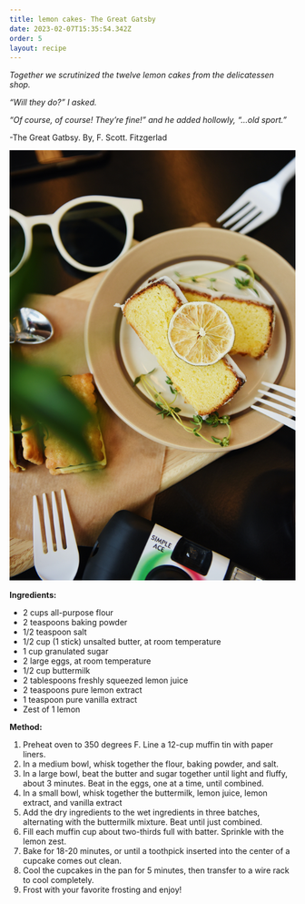 ```yaml
---
title: lemon cakes- The Great Gatsby
date: 2023-02-07T15:35:54.342Z
order: 5
layout: recipe
---
```

*Together we scrutinized the twelve lemon cakes from the delicatessen shop.*

*“Will they do?” I asked.*

*“Of course, of course! They’re fine!” and he added hollowly, “…old sport.”*

\-The Great Gatbsy. By, F. Scott. Fitzgerlad

![lemon cake on plate surrounded by forks and sun glasses](../uploads/suhyeon-choi-xuhamfz0ok-unsplash.jpg "lemon cake")

**Ingredients:**

* 2 cups all-purpose flour
* 2 teaspoons baking powder
* 1/2 teaspoon salt
* 1/2 cup (1 stick) unsalted butter, at room temperature 
* 1 cup granulated sugar
* 2 large eggs, at room temperature
* 1/2 cup buttermilk
* 2 tablespoons freshly squeezed lemon juice 
* 2 teaspoons pure lemon extract 
* 1 teaspoon pure vanilla extract 
* Zest of 1 lemon

**Method:**

1. Preheat oven to 350 degrees F. Line a 12-cup muffin tin with paper liners.
2. In a medium bowl, whisk together the flour, baking powder, and salt.
3. In a large bowl, beat the butter and sugar together until light and fluffy, about 3 minutes. Beat in the eggs, one at a time, until combined.
4. In a small bowl, whisk together the buttermilk, lemon juice, lemon extract, and vanilla extract
5. Add the dry ingredients to the wet ingredients in three batches, alternating with the buttermilk mixture. Beat until just combined.
6. Fill each muffin cup about two-thirds full with batter. Sprinkle with the lemon zest.
7. Bake for 18-20 minutes, or until a toothpick inserted into the center of a cupcake comes out clean.
8. Cool the cupcakes in the pan for 5 minutes, then transfer to a wire rack to cool completely.
9. Frost with your favorite frosting and enjoy!